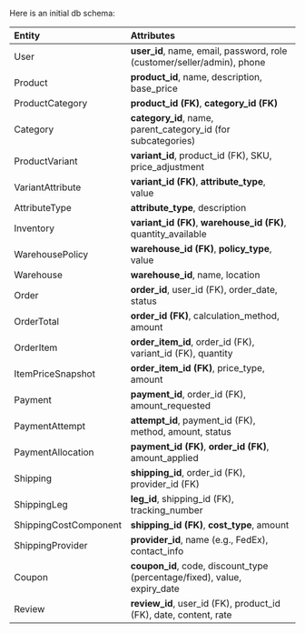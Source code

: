 Here is an initial db schema:

| Entity | Attributes |
| :------------------ | :----------- |
| User | **user_id**, name, email, password, role (customer/seller/admin), phone |
| Product | **product_id**, name, description, base_price |
| ProductCategory | **product_id (FK)**, **category_id (FK)** |
| Category | **category_id**, name, parent_category_id (for subcategories) |
| ProductVariant | **variant_id**, product_id (FK), SKU, price_adjustment |
| VariantAttribute | **variant_id (FK)**, **attribute_type**, value |
| AttributeType | **attribute_type**, description |
| Inventory	| **variant_id (FK)**, **warehouse_id (FK)**, quantity_available |
| WarehousePolicy | **warehouse_id (FK)**, **policy_type**, value |
| Warehouse | **warehouse_id**, name, location |
| Order | **order_id**, user_id (FK), order_date, status |
| OrderTotal | **order_id (FK)**, calculation_method, amount |
| OrderItem	| **order_item_id**, order_id (FK), variant_id (FK), quantity |
| ItemPriceSnapshot | **order_item_id (FK)**, price_type, amount |
| Payment | **payment_id**, order_id (FK), amount_requested |
| PaymentAttempt | **attempt_id**, payment_id (FK), method, amount, status |
| PaymentAllocation | **payment_id (FK)**, **order_id (FK)**, amount_applied |
| Shipping | **shipping_id**, order_id (FK), provider_id (FK) |
| ShippingLeg | **leg_id**, shipping_id (FK), tracking_number |
| ShippingCostComponent | **shipping_id (FK)**, **cost_type**, amount |
| ShippingProvider | **provider_id**, name (e.g., FedEx), contact_info |
| Coupon | **coupon_id**, code, discount_type (percentage/fixed), value, expiry_date |
| Review | **review_id**, user_id (FK), product_id (FK), date, content, rate |
